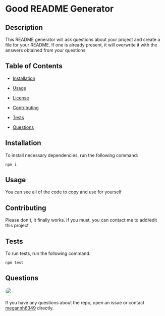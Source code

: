 
# Good README Generator


## Description

This README generator will ask questions about your project and create a file for your README. If one is already present, it will overwrite it with the answers obtained from your questions

## Table of Contents 

* [Installation](#installation)

* [Usage](#usage)

* [License](#license)

* [Contributing](#contributing)

* [Tests](#tests)

* [Questions](#questions)

## Installation

To install necessary dependencies, run the following command:

```
npm i
```

## Usage

You can see all of the code to copy and use for yourself


  
## Contributing

Please don't, it finally works. If you must, you can contact me to add/edit this project

## Tests

To run tests, run the following command:

```
npm test
```

## Questions

<img src="https://avatars2.githubusercontent.com/u/60954393?v=4" alt="avatar" style="border-radius: 15px" width="25" />

If you have any questions about the repo, open an issue or contact [megannh6349](https://api.github.com/users/Megannh6349) directly.

